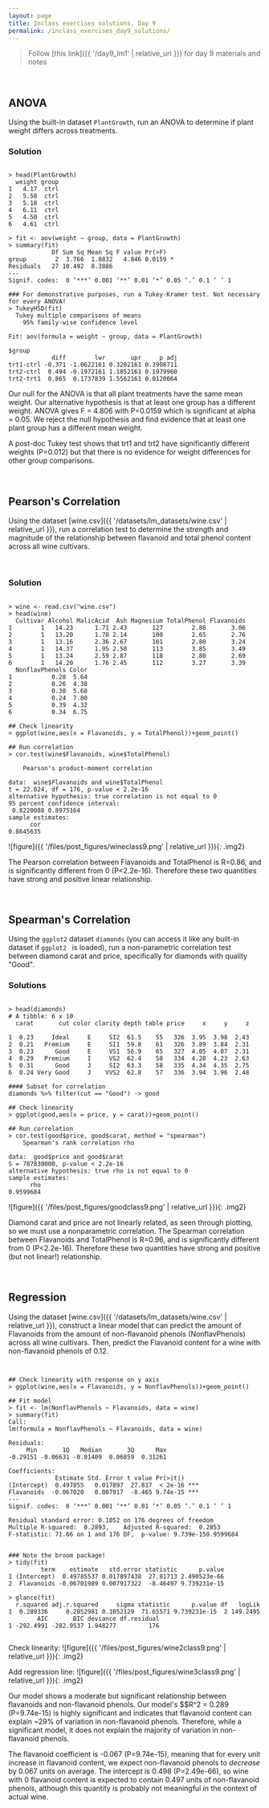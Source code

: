 ```yaml
---
layout: page
title: Inclass exercises solutions, Day 9
permalink: /inclass_exercises_day9_solutions/
---
```

> Follow [this link]({{ '/day9_lm1' | relative_url }}) for day 9 materials and notes

<br>


## ANOVA

Using the built-in dataset `PlantGrowth`, run an ANOVA to determine if plant weight differs across treatments.

### Solution

<pre><code class="language-r">
> head(PlantGrowth)
  weight group
1   4.17  ctrl
2   5.58  ctrl
3   5.18  ctrl
4   6.11  ctrl
5   4.50  ctrl
6   4.61  ctrl

> fit <- aov(weight ~ group, data = PlantGrowth)
> summary(fit)
            Df Sum Sq Mean Sq F value Pr(>F)  
group        2  3.766  1.8832   4.846 0.0159 *
Residuals   27 10.492  0.3886                 
---
Signif. codes:  0 ‘***’ 0.001 ‘**’ 0.01 ‘*’ 0.05 ‘.’ 0.1 ‘ ’ 1

### For demonstrative purposes, run a Tukey-Kramer test. Not necessary for every ANOVA!
> TukeyHSD(fit)
  Tukey multiple comparisons of means
    95% family-wise confidence level

Fit: aov(formula = weight ~ group, data = PlantGrowth)

$group
            diff        lwr       upr     p adj
trt1-ctrl -0.371 -1.0622161 0.3202161 0.3908711
trt2-ctrl  0.494 -0.1972161 1.1852161 0.1979960
trt2-trt1  0.865  0.1737839 1.5562161 0.0120064
</code></pre>

Our null for the ANOVA is that all plant treatments have the same mean weight. Our alternative hypothesis is that at least one group has a different weight. ANOVA gives F = 4.806 with P=0.0159 which is significant at alpha = 0.05. We reject the null hypothesis and find evidence that at least one plant group has a different mean weight.

A post-doc Tukey test shows that trt1 and trt2 have significantly different weights (P=0.012) but that there is no evidence for weight differences for other group comparisons.


<br>



## Pearson's Correlation

Using the dataset [wine.csv]({{ '/datasets/lm_datasets/wine.csv' | relative_url }}), run a correlation test to determine the strength and magnitude of the relationship between flavanoid and total phenol content across all wine cultivars.

<br>

### Solution

<pre><code class="language-r">
> wine <- read.csv("wine.csv")
> head(wine)
  Cultivar Alcohol MalicAcid  Ash Magnesium TotalPhenol Flavanoids
1        1   14.23      1.71 2.43       127        2.80       3.06
2        1   13.20      1.78 2.14       100        2.65       2.76
3        1   13.16      2.36 2.67       101        2.80       3.24
4        1   14.37      1.95 2.50       113        3.85       3.49
5        1   13.24      2.59 2.87       118        2.80       2.69
6        1   14.20      1.76 2.45       112        3.27       3.39
  NonflavPhenols Color
1           0.28  5.64
2           0.26  4.38
3           0.30  5.68
4           0.24  7.80
5           0.39  4.32
6           0.34  6.75

## Check linearity
> ggplot(wine,aes(x = Flavanoids, y = TotalPhenol))+geom_point()

## Run correlation
> cor.test(wine$Flavanoids, wine$TotalPhenol)

	Pearson's product-moment correlation

data:  wine$Flavanoids and wine$TotalPhenol
t = 22.824, df = 176, p-value < 2.2e-16
alternative hypothesis: true correlation is not equal to 0
95 percent confidence interval:
 0.8220088 0.8975164
sample estimates:
      cor 
0.8645635
</code></pre>

![figure]({{ '/files/post_figures/wineclass9.png' | relative_url }}){: .img2}


The Pearson correlation between Flavanoids and TotalPhenol is R=0.86, and is significantly different from 0 (P<2.2e-16). Therefore these two quantities have strong and positive linear relationship.

<br>


## Spearman's Correlation

Using the `ggplot2` dataset `diamonds` (you can access it like any built-in dataset if `ggplot2 ` is loaded), run a non-parametric correlation test between diamond carat and price, specifically for diamonds with quality "Good".

### Solutions

<pre><code class="language-r">
> head(diamonds)
# A tibble: 6 x 10
  carat       cut color clarity depth table price     x     y     z
  <dbl>     <ord> <ord>   <ord> <dbl> <dbl> <int> <dbl> <dbl> <dbl>
1  0.23     Ideal     E     SI2  61.5    55   326  3.95  3.98  2.43
2  0.21   Premium     E     SI1  59.8    61   326  3.89  3.84  2.31
3  0.23      Good     E     VS1  56.9    65   327  4.05  4.07  2.31
4  0.29   Premium     I     VS2  62.4    58   334  4.20  4.23  2.63
5  0.31      Good     J     SI2  63.3    58   335  4.34  4.35  2.75
6  0.24 Very Good     J    VVS2  62.8    57   336  3.94  3.96  2.48

#### Subset for correlation
diamonds %>% filter(cut == "Good") -> good

## Check linearity
> ggplot(good,aes(x = price, y = carat))+geom_point()

## Run correlation
> cor.test(good$price, good$carat, method = "spearman")
	Spearman's rank correlation rho

data:  good$price and good$carat
S = 787830000, p-value < 2.2e-16
alternative hypothesis: true rho is not equal to 0
sample estimates:
      rho 
0.9599684 </code></pre>

![figure]({{ '/files/post_figures/goodclass9.png' | relative_url }}){: .img2}

Diamond carat and price are not linearly related, as seen through plotting, so we must use a nonparametric correlation. The Spearman correlation between Flavanoids and TotalPhenol is R=0.96, and is significantly different from 0 (P<2.2e-16). Therefore these two quantities have strong and positive (but not linear!) relationship.


<br>

## Regression

Using the dataset [wine.csv]({{ '/datasets/lm_datasets/wine.csv' | relative_url }}), construct a linear model that can predict the amount of Flavanoids from the amount of non-flavanoid phenols (NonflavPhenols) across all wine cultivars. Then, predict the Flavanoid content for a wine with non-flavanoid phenols of 0.12. 

<pre><code class="language-r">

## Check linearity with response on y axis
> ggplot(wine,aes(x = Flavanoids, y = NonflavPhenols))+geom_point()

## Fit model
> fit <- lm(NonflavPhenols ~ Flavanoids, data = wine)
> summary(fit)
Call:
lm(formula = NonflavPhenols ~ Flavanoids, data = wine)

Residuals:
     Min       1Q   Median       3Q      Max 
-0.29151 -0.06631 -0.01409  0.06859  0.31261 

Coefficients:
             Estimate Std. Error t value Pr(>|t|)    
(Intercept)  0.497855   0.017897  27.817  < 2e-16 ***
Flavanoids  -0.067020   0.007917  -8.465 9.74e-15 ***
---
Signif. codes:  0 ‘***’ 0.001 ‘**’ 0.01 ‘*’ 0.05 ‘.’ 0.1 ‘ ’ 1

Residual standard error: 0.1052 on 176 degrees of freedom
Multiple R-squared:  0.2893,	Adjusted R-squared:  0.2853 
F-statistic: 71.66 on 1 and 176 DF,  p-value: 9.739e-150.9599684 


### Note the broom package!
> tidy(fit)
         term    estimate   std.error statistic      p.value
1 (Intercept)  0.49785537 0.017897438  27.81713 2.490523e-66
2  Flavanoids -0.06701989 0.007917322  -8.46497 9.739231e-15

> glance(fit)
  r.squared adj.r.squared     sigma statistic      p.value df   logLik
1  0.289336     0.2852981 0.1052129  71.65571 9.739231e-15  2 149.2495
        AIC       BIC deviance df.residual
1 -292.4991 -282.9537 1.948277         176

</code></pre>


Check linearity:
![figure]({{ '/files/post_figures/wine2class9.png' | relative_url }}){: .img2}


Add regression line:
![figure]({{ '/files/post_figures/wine3class9.png' | relative_url }}){: .img2}

Our model shows a moderate but significant relationship between flavanoids and non-flavanoid phenols. Our model's $$R^2 = 0.289 (P=9.74e-15) is highly significant and indicates that flavanoid content can explain ~29% of variation in non-flavanoid phenols. Therefore, while a significant model, it does not explain the majority of variation in non-flavanoid phenols.

The flavanoid coefficient is -0.067 (P=9.74e-15), meaning that for every unit increase in flavanoid content, we expect non-flavanoid phenols to *decrease* by 0.067 units on average. The intercept is 0.498 (P=2.49e-66), so wine with 0 flavanoid content is expected to contain 0.497 units of non-flavanoid phenols, although this quantity is probably not meaningful in the context of actual wine. 
